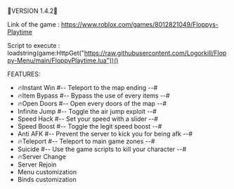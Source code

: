 📄VERSION 1.4.2📄                                                                                                                            

Link of the game : https://www.roblox.com/games/8012821049/Floppys-Playtime

Script to execute : loadstring(game:HttpGet("https://raw.githubusercontent.com/Logorkill/Floppy-Menu/main/FloppyPlaytime.lua"))()

FEATURES:
  - 🔥Instant Win   #-- Teleport to the map ending --#
  - 🔥Item Bypass   #-- Bypass the use of every items --#
  - 🔥Open Doors    #-- Open every doors of the map --#
  - Infinite Jump #-- Toggle the air jump exploit --#
  - Speed Hack    #-- Set your speed with a slider --#
  - Speed Boost   #-- Toggle the legit speed boost --#
  - Anti AFK      #-- Prevent the server to kick you for being afk --#
  - 🔥Teleport      #-- Teleport to main game zones --#
  - Suicide       #-- Use the game scripts to kill your character --#
  - 🔥Server Change
  - Server Rejoin
  - Menu customization
  - Binds customization
  
